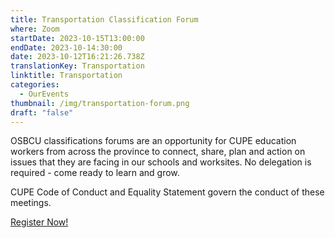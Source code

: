 ```yaml
---
title: Transportation Classification Forum
where: Zoom
startDate: 2023-10-15T13:00:00
endDate: 2023-10-14:30:00
date: 2023-10-12T16:21:26.738Z
translationKey: Transportation
linktitle: Transportation
categories:
  - OurEvents
thumbnail: /img/transportation-forum.png
draft: "false"
---
```

OSBCU classifications forums are an opportunity for CUPE education workers from across the province to connect, share, plan and action on issues that they are facing in our schools and worksites. No delegation is required - come ready to learn and grow. 

CUPE Code of Conduct and Equality Statement govern the conduct of these meetings.

[Register Now!](https://osbcu-ca.zoom.us/meeting/register/tZEvdOuuqj4sGdZJBQCqsU8Rqd8vdyB9JUmX)